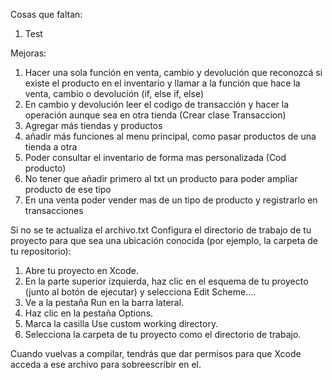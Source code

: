 Cosas que faltan:
1. Test

Mejoras:
1. Hacer una sola función en venta, cambio y devolución que reconozcá si existe el producto en el inventario y llamar a la función que hace la venta, cambio o devolución (if, else if, else)
2. En cambio y devolución leer el codigo de transacción y hacer la operación aunque sea en otra tienda (Crear clase Transaccion)
3. Agregar más tiendas y productos
4. añadir más funciones al menu principal, como pasar productos de una tienda a otra
5. Poder consultar el inventario de forma mas personalizada (Cod producto)
6. No tener que añadir primero al txt un producto para poder ampliar producto de ese tipo
7. En una venta poder vender mas de un tipo de producto y registrarlo en transacciones

Si no se te actualiza el archivo.txt
Configura el directorio de trabajo de tu proyecto para que sea una ubicación conocida (por ejemplo, la carpeta de tu repositorio):

1. Abre tu proyecto en Xcode.
2. En la parte superior izquierda, haz clic en el esquema de tu proyecto (junto al botón de ejecutar) y selecciona Edit Scheme....
3. Ve a la pestaña Run en la barra lateral.
4. Haz clic en la pestaña Options.
5. Marca la casilla Use custom working directory.
6. Selecciona la carpeta de tu proyecto como el directorio de trabajo.

Cuando vuelvas a compilar, tendrás que dar permisos para que Xcode acceda a ese archivo para sobreescribir en el.
